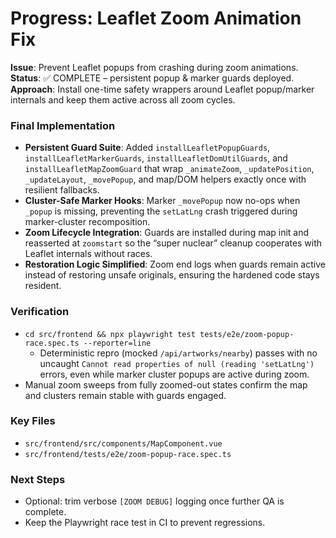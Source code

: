 ﻿# Progress: Leaflet Zoom Animation Fix

**Issue**: Prevent Leaflet popups from crashing during zoom animations.
**Status**: ✅ COMPLETE – persistent popup & marker guards deployed.
**Approach**: Install one-time safety wrappers around Leaflet popup/marker internals and keep them active across all zoom cycles.

### Final Implementation
- **Persistent Guard Suite**: Added `installLeafletPopupGuards`, `installLeafletMarkerGuards`, `installLeafletDomUtilGuards`, and `installLeafletMapZoomGuard` that wrap `_animateZoom`, `_updatePosition`, `_updateLayout`, `_movePopup`, and map/DOM helpers exactly once with resilient fallbacks.
- **Cluster-Safe Marker Hooks**: Marker `_movePopup` now no-ops when `_popup` is missing, preventing the `setLatLng` crash triggered during marker-cluster recomposition.
- **Zoom Lifecycle Integration**: Guards are installed during map init and reasserted at `zoomstart` so the “super nuclear” cleanup cooperates with Leaflet internals without races.
- **Restoration Logic Simplified**: Zoom end logs when guards remain active instead of restoring unsafe originals, ensuring the hardened code stays resident.

### Verification
- `cd src/frontend && npx playwright test tests/e2e/zoom-popup-race.spec.ts --reporter=line`
  - Deterministic repro (mocked `/api/artworks/nearby`) passes with no uncaught `Cannot read properties of null (reading 'setLatLng')` errors, even while marker cluster popups are active during zoom.
- Manual zoom sweeps from fully zoomed-out states confirm the map and clusters remain stable with guards engaged.

### Key Files
- `src/frontend/src/components/MapComponent.vue`
- `src/frontend/tests/e2e/zoom-popup-race.spec.ts`

### Next Steps
- Optional: trim verbose `[ZOOM DEBUG]` logging once further QA is complete.
- Keep the Playwright race test in CI to prevent regressions.
